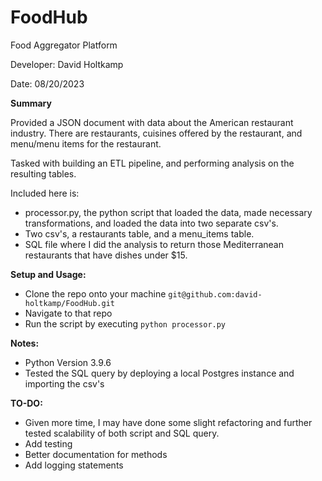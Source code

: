 # FoodHub
Food Aggregator Platform

Developer: David Holtkamp

Date: 08/20/2023

**Summary** 

Provided a JSON document with data about the American restaurant industry. There are restaurants, cuisines offered by the restaurant, and menu/menu items for the restaurant. 

Tasked with building an ETL pipeline, and performing analysis on the resulting tables. 

Included here is:
- processor.py, the python script that loaded the data, made necessary transformations, and loaded the data into two separate csv's. 
- Two csv's, a restaurants table, and a menu_items table.
- SQL file where I did the analysis to return those Mediterranean restaurants that have dishes under $15.

**Setup and Usage:** 
- Clone the repo onto your machine `git@github.com:david-holtkamp/FoodHub.git`
- Navigate to that repo
- Run the script by executing `python processor.py`

**Notes:**
- Python Version 3.9.6
- Tested the SQL query by deploying a local Postgres instance and importing the csv's

**TO-DO:**
- Given more time, I may have done some slight refactoring and further tested scalability of both script and SQL query. 
- Add testing
- Better documentation for methods
- Add logging statements


